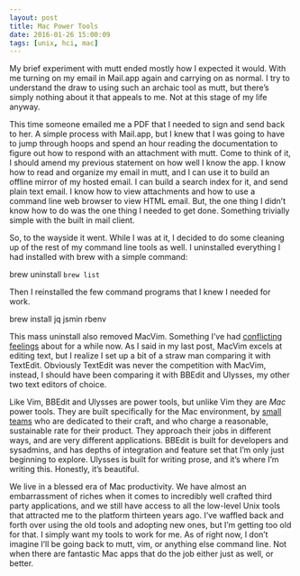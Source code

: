 ```yaml
---
layout: post
title: Mac Power Tools
date: 2016-01-26 15:00:09
tags: [unix, hci, mac]
---
```


My brief experiment with mutt ended mostly how I expected it would. With me turning on my email in Mail.app again and carrying on as normal. I try to understand the draw to using such an archaic tool as mutt, but there’s simply nothing about it that appeals to me. Not at this stage of my life anyway. 

This time someone emailed me a PDF that I needed to sign and send back to her. A simple process with Mail.app, but I knew that I was going to have to jump through hoops and spend an hour reading the documentation to figure out how to respond with an attachment with mutt. Come to think of it, I should amend my previous statement on how well I know the app. I know how to read and organize my email in mutt, and I can use it to build an offline mirror of my hosted email. I can build a search index for it, and send plain text email. I know how to view attachments and how to use a command line web browser to view HTML email. But, the one thing I didn’t know how to do was the one thing I needed to get done. Something trivially simple with the built in mail client. 

So, to the wayside it went. While I was at it, I decided to do some cleaning up of the rest of my command line tools as well. I uninstalled everything I had installed with brew with a simple command:

brew uninstall `brew list`

Then I reinstalled the few command programs that I knew I needed for work. 

brew install jq jsmin rbenv

This mass uninstall also removed MacVim. Something I’ve had [conflicting][1] [feelings][2] about for a while now. As I said in my last post, MacVim excels at editing text, but I realize I set up a bit of a straw man comparing it with TextEdit. Obviously TextEdit was never the competition with MacVim, instead, I should have been comparing it with BBEdit and Ulysses, my other two text editors of choice. 

Like Vim, BBEdit and Ulysses are power tools, but unlike Vim they are *Mac* power tools. They are built specifically for the Mac environment, by [small teams][3] who are dedicated to their craft, and who charge a reasonable, sustainable rate for their product. They approach their jobs in different ways, and are very different applications. BBEdit is built for developers and sysadmins, and has depths of integration and feature set that I’m only just beginning to explore. Ulysses is built for writing prose, and it’s where I’m writing this. Honestly, it’s beautiful. 

We live in a blessed era of Mac productivity. We have almost an embarrassment of riches when it comes to incredibly well crafted third party applications, and we still have access to all the low-level Unix tools that attracted me to the platform thirteen years ago. I’ve waffled back and forth over using the old tools and adopting new ones, but I’m getting too old for that. I simply want my tools to work for me. As of right now, I don’t imagine I’ll be going back to mutt, vim, or anything else command line. Not when there are fantastic Mac apps that do the job either just as well, or better. 

[1]:	https://jonathanbuys.com/01-28-2013/vim_power.html
[2]:	https://jonathanbuys.com/12-23-2015/Winning_NaNoWriMo.html
[3]:	http://www.barebones.com/company/
